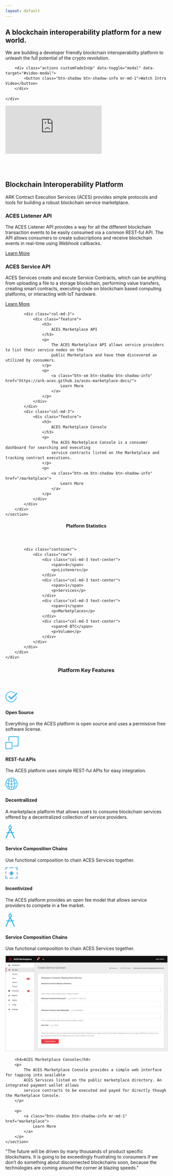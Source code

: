 ```yaml
---
layout: default
---
```


<div class="business-hero">
    <div class="container">
        <h2 class="customFadeInUp">
            A blockchain interoperability platform for a new world.
        </h2>
        <p class="customFadeInUp">
            We are building a developer friendly blockchain interoperability platform 
            to unleash the full potential of the crypto revolution.
        </p>

        <div class="actions customFadeInUp" data-toggle="modal" data-target="#video-modal">
            <button class="btn-shadow btn-shadow-info mr-md-1">Watch Intro Video</button>
        </div>

    </div>
</div>

<div class="modal fade" tabindex="-1" role="dialog" id="video-modal">
  <div class="modal-dialog modal-lg modal-xlg">
    <div class="modal-content">
        <div class="modal-body">
        <div class="embed-responsive  embed-responsive-16by9">
            <iframe id="youtube_player" class="yt_player_iframe" type="text/html" src="https://www.youtube.com/embed/X94qHbZBYA8?enablejsapi=1&version=3&playerapiid=ytplayer" 
            frameborder="0" allowscriptaccess="always">
            </iframe>
        </div>
      </div>
    </div>
  </div>
</div>
<script>
$('#video-modal').on('hide.bs.modal', function (e) {
   $('.yt_player_iframe')[0].contentWindow.postMessage('{"event":"command","func":"' + 'stopVideo' + '","args":""}', '*');
});
</script>



<div class="spacial-features" data-scroll style="    margin: 80px auto 0;
                                                     max-width: 1400px;">
    <section class="container-fluid">
        <div class="row no-gutters">
            <div class="col-12">
                <div class="header">
                    <h2>Blockchain Interoperability Platform</h2>
                    <p>
                        ARK Contract Execution Services (ACES) provides simple protocols and 
                        tools for building a robust blockchain service marketplace.
                    </p>
                </div>
            </div>
        </div>
        <div class="row">
            <div class="col-md-3">
                <div class="feature">
                    <h3>
                        ACES Listener API
                    </h3>
                    <p>
                        The ACES Listener API provides a way for all the different blockchain transaction events 
                        to be easily consumed via a common REST-ful API. The API allows consumers to create 
                        subscriptions and receive blockchain events in real-time using Webhook callbacks.
                    </p>
                    <p>
                        <a class="btn-sm btn-shadow btn-shadow-info" href="https://ark-aces.github.io/aces-listener-docs/">
                            Learn More
                        </a>
                    </p>
                </div>
            </div>
            <div class="col-md-3">
                <div class="feature">
                    <h3>
                        ACES Service API
                    </h3>
                    <p>
                        ACES Services create and excute Service Contracts, which can be anything from uploading a 
                        file to a storage blockchain, 
                        performing value transfers, creating smart contracts, executing code on blockchain based 
                        computing platforms, or interacting with IoT hardware.
                    </p>
                    <p>
                        <a class="btn-sm btn-shadow btn-shadow-info" href="https://ark-aces.github.io/aces-service-docs/">
                            Learn More
                        </a>
                    </p>
                </div>
            </div>

            <div class="col-md-3">
                <div class="feature">
                    <h3>
                        ACES Marketplace API
                    </h3>
                    <p>
                        The ACES Marketplace API allows service providers to list their service nodes on the
                        public Marketplace and have them discovered an utilized by consumers.
                    </p>
                    <p>
                        <a class="btn-sm btn-shadow btn-shadow-info" href="https://ark-aces.github.io/aces-marketplace-docs/">
                            Learn More
                        </a>
                    </p>
                </div>
            </div>
            <div class="col-md-3">
                <div class="feature">
                    <h3>
                        ACES Marketplace Console
                    </h3>
                    <p>
                        The ACES Marketplace Console is a consumer dashboard for searching and executing
                        service contracts listed on the Marketplace and tracking contract executions.
                    </p>
                    <p>
                        <a class="btn-sm btn-shadow btn-shadow-info" href="/marketplace">
                            Learn More
                        </a>
                    </p>
                </div>
            </div>
        </div>
    </section>

</div>


<div class="index-clients">
    <div class="container">
        <header>
            <h4>Platform Statistics</h4>
        </header>
        <div class="about-2-stats">

            <div class="container">
                <div class="row">
                    <div class="col-md-3 text-center">
                        <span>4</span>
                        <p>Listeners</p>
                    </div>
                    <div class="col-md-3 text-center">
                        <span>1</span>
                        <p>Services</p>
                    </div>
                    <div class="col-md-3 text-center">
                        <span>1</span>
                        <p>Marketplaces</p>
                    </div>
                    <div class="col-md-3 text-center">
                        <span>0 BTC</span>
                        <p>Volume</p>
                    </div>
                </div>
            </div>
        </div>
    </div>
</div>

<div class="index-features" data-scroll>
    <div class="container">
        <header>
            <h3>Platform Key Features</h3>
        </header>
        <section class="features">
            <div class="row">
                <div class="col-md-6 feature">
                    <img src="images/icons/features-icon-ok.png" class="icon" />
                    <section>
                        <h4>
                            Open Source
                        </h4>
                        <p>
                            Everything on the ACES platform is open source and uses a permissive free software license.
                        </p>
                    </section>
                </div>
                <div class="col-md-6 feature">
                    <img src="images/icons/features-icon-canvas.png" class="icon" />
                    <section>
                        <h4>
                            REST-ful APIs
                        </h4>
                        <p>
                            The ACES platform uses simple REST-ful APIs for easy integration.
                        </p>
                    </section>
                </div>
            </div>
            <div class="row">
                <div class="col-md-6 feature">
                    <img src="images/icons/features-icon-world.png" class="icon" />
                    <section>
                        <h4>
                            Decentrallized
                        </h4>
                        <p>
                            A marketplace platform that allows users to consume blockchain services offered by a 
                            decentralized collection of service providers. 
                        </p>
                    </section>
                </div>
                <div class="col-md-6 feature">
                    <img src="images/icons/features-icon-compass.png" class="icon" />
                    <section>
                        <h4>
                            Service Composition Chains
                        </h4>
                        <p>
                            Use functional composition to chain ACES Services together.
                        </p>
                    </section>
                </div>
            </div>
            <div class="row">
                <div class="col-md-6 feature">
                    <img src="images/icons/features-icon-upload.png" class="icon" />
                    <section>
                        <h4>
                            Incentivized
                        </h4>
                        <p>
                            The ACES platform provides an open fee model that allows service providers
                            to compete in a fee market.
                        </p>
                    </section>
                </div>
                <div class="col-md-6 feature">
                    <img src="images/icons/features-icon-compass.png" class="icon" />
                    <section>
                        <h4>
                            Service Composition Chains
                        </h4>
                        <p>
                            Use functional composition to chain ACES Services together.
                        </p>
                    </section>
                </div>
            </div>
        </section>
    </div>
</div>


<div class="index-devices" data-scroll>
    <section class="clearfix">
        <img src="assets/images/aces-marketplace-contract-form.png" class="img-fluid devices"  style="border:1px solid #ddd"/>

        <h4>ACES Marketplace Console</h4>
        <p>
            The ACES Marketplace Console provides a simple web interface for tapping into available 
            ACES Services listed on the public marketplace directory. An integrated payment wallet allows
            service contracts to be executed and payed for directly though the Marketplace Console.
        </p>

        <p>
            <a class="btn-shadow btn-shadow-info mr-md-1" href="marketplace">
                Learn More
            </a>
        </p>
    </section>
</div>


<div class="business-single-client" style="height: 400px" data-scroll>
    <div class="quote-wrapper">
        <p>
            "The future will be driven by many thousands of product specific blockchains. It is going to be 
            exceedingly frustrating to consumers if we don’t do something about disconnected blockchains soon, 
            because the technologies are coming around the corner at blazing speeds."
        </p>
    </div>
</div>



<div class="agency-from-the-blog" style="display:none">
    <div class="container">
        <h3>Latest Posts</h3>
        <div class="row">
            <div class="col-md-4">
                <div class="post">
                    <a href="#" class="pic" style="background-image:url('images/unsplash/photo-1422665717225-1a37f226c92a.jpg');">
                    </a>
                    <div class="title">
                        A Future of Cryptocurrencies and Blockchains
                    </div>
                    <div class="min-read">
                        3 min read
                    </div>
                    <p>
                        What is the real world use case for ACES? The real world use case may not have arrived quite yet, but it’s fast approaching.
                    </p>
                </div>
            </div>
            <div class="col-md-4">
                <div class="post">
                    <a href="#" class="pic" style="background-image:url('images/unsplash/photo-1424873380396-9580028d74db.jpg');">
                    </a>
                    <div class="title">
                        ACES Completes ARK Authentication Listeners for ARK, Bitcoin, Ethereum, and Litecoin
                    </div>
                    <div class="min-read">
                        4 min read
                    </div>
                    <p>
                        This release is an expansion and improvement to our existing listener protocol, providing high 
                        quality features that will support a robust blockchain service ecosystem. This release also includes
                        deployment of stake-based listeners for ARK and Ethereum, which you can begin using immediately to 
                        build services. We will be deploying two additional listeners for Bitcoin and Litecoin alongside 
                        our release of services in the coming weeks.
                    </p>
                </div>
            </div>
            <div class="col-md-4">
                <div class="post">
                    <a href="#" class="pic" style="background-image:url('images/unsplash/photo-1478059425650-ca13d6d422f4.jpg');">
                    </a>
                    <div class="title">
                        Development of the ARK and Bitcoin Listeners Completed
                    </div>
                    <div class="min-read">
                        3 min read
                    </div>
                    <p>
                        The listener is the component that plugs into a blockchain (such as Bitcoin) and provides 
                        standardized API access for ARK services to receive data from a blockchain. The listener stands 
                        on its own, and does not necessarily need to be run by the same person running a service.
                    </p>
                </div>
            </div>
        </div>
    </div>
</div>


<div class="index-clients">
    <div class="container">
        <header>
            <h4>Connecting the best blockchain technologies</h4>
        </header>
        <div class="row justify-content-center icons">
            <div class="col-12 col-md-3 col-lg">
                <i class="img-fluid mb-4 cc ARK" title="ARK"></i>
            </div>
            <div class="col-12 col-md-3 col-lg">
                <i class="img-fluid mb-4 cc BTC" title="BTC"></i>
            </div>
            <div class="col-12 col-md-3 col-lg">
                <i class="img-fluid mb-4 cc LTC" title="LTC"></i>
            </div>
            <div class="col-12 col-md-3 col-lg">
                <i class="img-fluid mb-4 cc XMR" title="XMR"></i>
            </div>
            <div class="col-12 col-md-3 col-lg">
                <i class="img-fluid mb-4 cc ETH" title="ETH"></i>
            </div>
            <div class="col-12 col-md-3 col-lg">
                <i class="img-fluid mb-4 cc IOTA" title="IOTA"></i>
            </div>
            <div class="col-12 col-md-3 col-lg">
                <i class="img-fluid mb-4 cc NEO" title="NEO"></i>
            </div>
            <div class="col-12 col-md-3 col-lg">
                <i class="img-fluid mb-4 cc SIA" title="SIA"></i>
            </div>
            <div class="col-12 col-md-3 col-lg">
                <i class="img-fluid mb-4 cc GNT" title="GNT"></i>
            </div>
        </div>
    </div>
</div>
